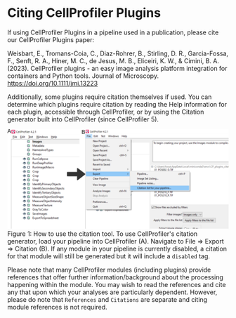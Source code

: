 # Citing CellProfiler Plugins

If using CellProfiler Plugins in a pipeline used in a publication, please cite our CellProfiler Plugins paper:

Weisbart, E., Tromans-Coia, C., Diaz-Rohrer, B., Stirling, D. R., Garcia-Fossa, F., Senft, R. A., Hiner, M. C., de Jesus, M. B., Eliceiri, K. W., & Cimini, B. A. (2023). CellProfiler plugins - an easy image analysis platform integration for containers and Python tools. Journal of Microscopy. https://doi.org/10.1111/jmi.13223

Additionally, some plugins require citation themselves if used.
You can determine which plugins require citation by reading the Help information for each plugin, accessible through CellProfiler, or by using the Citation generator built into CellProfiler (since CellProfiler 5).

![alt text](images/citation.png)
Figure 1: How to use the citation tool. To use CellProfiler's citation generator, load your pipeline into CellProfiler (A). Navigate to File => Export => Citation (B). If any module in your pipeline is currently disabled, a citation for that module will still be generated but it will include a `disabled` tag. 

Please note that many CellProfiler modules (including plugins) provide references that offer further information/background about the processing happening within the module.
You may wish to read the references and cite any that upon which your analyses are particularly dependent.
However, please do note that `References` and `Citations` are separate and citing module references is not required.
